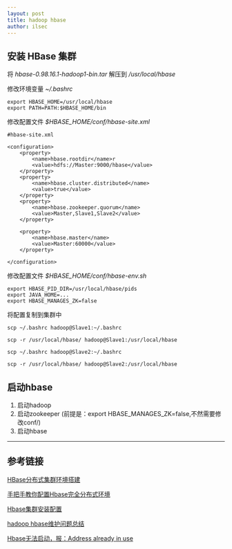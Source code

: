```yaml
---
layout: post
title: hadoop hbase
author: ilsec
---
```


## 安装 HBase 集群

将 *hbase-0.98.16.1-hadoop1-bin.tar* 解压到 */usr/local/hbase*

修改环境变量 *~/.bashrc*

```
export HBASE_HOME=/usr/local/hbase
export PATH=PATH:$HBASE_HOME/bin
```

修改配置文件 *$HBASE_HOME/conf/hbase-site.xml*

```
#hbase-site.xml

<configuration>
    <property>
        <name>hbase.rootdir</name>r
        <value>hdfs://Master:9000/hbase</value>
    </property>
    <property>
        <name>hbase.cluster.distributed</name>
        <value>true</value>
    </property>
    <property>
        <name>hbase.zookeeper.quorum</name>
        <value>Master,Slave1,Slave2</value>
    </property>

    <property>
        <name>hbase.master</name>
        <value>Master:60000</value>
    </property>

</configuration>
```

修改配置文件 *$HBASE_HOME/conf/hbase-env.sh*

```
export HBASE_PID_DIR=/usr/local/hbase/pids
export JAVA_HOME=...
export HBASE_MANAGES_ZK=false  
```

将配置复制到集群中

```
scp ~/.bashrc hadoop@Slave1:~/.bashrc

scp -r /usr/local/hbase/ hadoop@Slave1:/usr/local/hbase

scp ~/.bashrc hadoop@Slave2:~/.bashrc

scp -r /usr/local/hbase/ hadoop@Slave2:/usr/local/hbase

```

## 启动hbase

1. 启动hadoop
2. 启动zookeeper (前提是：export HBASE_MANAGES_ZK=false,不然需要修改conf/)
3. 启动hbase

---

## 参考链接

[HBase分布式集群环境搭建](http://blog.csdn.net/huoyunshen88/article/details/9144039)

[手把手教你配置Hbase完全分布式环境](http://my.oschina.net/lanzp/blog/348116)

[Hbase集群安装配置](http://blog.csdn.net/chenxingzhen001/article/details/7756129)

[hadoop hbase维护问题总结](http://my.oschina.net/u/1169607/blog/347670)

[Hbase无法启动，报：Address already in use](http://my.oschina.net/hanzhankang/blog/130857)
